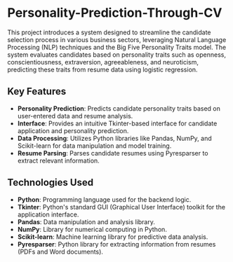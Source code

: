 # Personality-Prediction-Through-CV

This project introduces a system designed to streamline the candidate selection process in various business sectors, leveraging Natural Language Processing (NLP) techniques and the Big Five Personality Traits model. The system evaluates candidates based on personality traits such as openness, conscientiousness, extraversion, agreeableness, and neuroticism, predicting these traits from resume data using logistic regression.

## Key Features

- **Personality Prediction**: Predicts candidate personality traits based on user-entered data and resume analysis.
- **Interface**: Provides an intuitive Tkinter-based interface for candidate application and personality prediction.
- **Data Processing**: Utilizes Python libraries like Pandas, NumPy, and Scikit-learn for data manipulation and model training.
- **Resume Parsing**: Parses candidate resumes using Pyresparser to extract relevant information.

## Technologies Used

- **Python**: Programming language used for the backend logic.
- **Tkinter**: Python's standard GUI (Graphical User Interface) toolkit for the application interface.
- **Pandas**: Data manipulation and analysis library.
- **NumPy**: Library for numerical computing in Python.
- **Scikit-learn**: Machine learning library for predictive data analysis.
- **Pyresparser**: Python library for extracting information from resumes (PDFs and Word documents).



